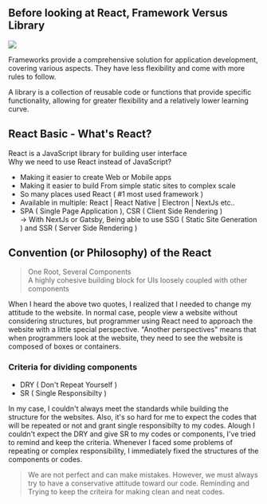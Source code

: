 ## Before looking at React, Framework Versus Library

![](https://github.com/jinscodes/Blog_nextJS/assets/87598134/fba1f45f-3b11-4816-920f-023b92bec777)   

Frameworks provide a comprehensive solution for application development, covering various aspects. They have less flexibility and come with more rules to follow. 

A library is a collection of reusable code or functions that provide specific functionality, allowing for greater flexibility and a relatively lower learning curve.

## React Basic - What's React?

React is a JavaScript library for building user interface    
Why we need to use React instead of JavaScript?

- Making it easier to create Web or Mobile apps
- Making it easier to build From simple static sites to complex scale
- So many places used React ( #1 most used framework )
- Available in multiple: React | React Native | Electron | NextJs etc..
- SPA ( Single Page Application ), CSR ( Client Side Rendering )  
      -> With NextJs or Gatsby, Being able to use SSG ( Static Site Generation ) and SSR ( Server Side Rendering )

## Convention (or Philosophy) of the React

> One Root, Several Components   
> A highly cohesive building block for UIs loosely coupled with other components

When I heard the above two quotes, I realized that I needed to change my attitude to the website. In normal case, people view a website without considering structures, but programmer using React need to approach the website with a little special perspective. "Another perspectives" means that when programmers look at the website, they need to see the website is composed of boxes or containers.

### Criteria for dividing components
- DRY ( Don't Repeat Yourself )
- SR ( Single Responsibilty )

In my case, I couldn't always meet the standards while building the structure for the websites. Also, it's so hard for me to expect the codes that will be repeated or not and grant single responsibilty to my codes. Alough I couldn't expect the DRY and give SR to my codes or components, I've tried to remind and keep the criteria. Whenever I faced some problems of repeating or complex responsibility, I immediately fixed the structures of the components or codes. 

> We are not perfect and can make mistakes. However, we must always try to have a conservative attitude toward our code. Reminding and Trying to keep the criteira for making clean and neat codes.